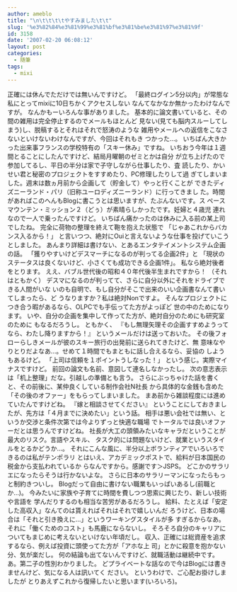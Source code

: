 ```yaml
---
author: ameblo
title: "\n\t\t\t\tやすみました\t\t"
slug: '%e3%82%84%e3%81%99%e3%81%bf%e3%81%be%e3%81%97%e3%81%9f'
id: 3158
date: '2007-02-20 06:08:12'
layout: post
categories:
  - 随筆
tags:
  - mixi
---
```


正確には休んでただけでは無いんですけど。 「最終ログイン5分以内」が常態な私にとってmixiに10日ちかくアクセスしない なんてなかなか無かったわけなんですが。 なんかもーいろんな事がありました。 基本的に論文書いていると、その間の雑用は完全停止するのでメールもほとんど 見ない(見ても脳内スルーしてしまう)し、脱稿するとそれはそれで怒涛のような 雑用やメールへの返信をこなさないといけないわけなんですが、今回はそれもき つかった…。 いちばん大きかった出来事フランスの学校特有の「スキー休み」ですね。 いちおう今年は１週間とることにしたんですけど、結局月曜朝のゼミとかは自分 が立ち上げたので参加してるし、平日の半分は家で子守しながら仕事したり、査 読したり、かいせい君と秘密のプロジェクトをすすめたり、PC修理したりして過 ぎてしまいました。週末は数ヵ月前から企画して（貯金して）やっと行くことが できたディズニーランド・パリ（旧称ユーロディズニーランド）に行ってきまし た。時間があればこのへんもBlogに書こうとは思いますが、たぶんないです。ス ペースマウンテン・ミッション２（どぅ）が素晴らしかったです。妊婦と４歳児 連れなので一人で乗ったんですけど。 いちばん痛かったのは休みに入る前の某上司でしたね。 完全に荷物の整理を終えて鞄を抱えた状態で 「じゃあこれからバカンス入るから！」 と言いつつ、絶対にOuiと言えないような仕事を投げていこうとしました。 あんまり詳細は書けない、とあるエンタテイメントシステム企画の話。 「獲りやすいけどデスマーチになるのが判ってる企画2件」と 「現状のステータスは良くないけど、小さくても成功できる企画1件」。 私なら絶対後者をとります。 ええ、バブル世代後の昭和４０年代後半生まれですから！ （それはともかく） デスマになるのが判ってて、さらに自分以外にそれをドライブできる人間がいな いのも自明で、もし自分がそこで出来のいい企画書なんて書いてしまったら、ど うなりますか？私は絶対Nonですよ。 そんなプロジェクトにつき合う暇があるなら、OLPCでも手伝ってた方がよっぽど 世の中のためになります。 いや、自分の企画を集中して作ってた方が、絶対自分のためにも研究室のために もなるだろうし。 ともかく、 『もし無理矢理その企画すすめようってなら、わたし降りますから！』 というメールだけは送っておいた。 その後フォローらしきメールが彼のスキー旅行の出発前に送られてきたけど、無 意味なやりとりだよなあ…。せめて１時間でもまともに話し合えるなら、妥協の しようもあるけど。 「上司は信頼を１ポイントうしなった！」 という感じ。実際マイナスですけど。 前回の論文も名前、意図して連名しなかったし。 次の意志表示は「机上整理」だな。引越しの準備とも言う。 さらにぶっちゃけた話を書くと、その前後に、某仲良くしている制作会社N社長 から具体的な金銭も含めた「その後のオファー」をもらってしまいました。 まあ前から雑談程度には進めていたんですけどね。 『嫁と相談させてください』 ということにしておきましたが、先方は「４月までに決めたい」という話。 相手は悪い会社では無い、というか交渉と条件次第では今よりずっと快適な職場 でトータルでは良いオファーだとは思うんですけどね。 社長が大工の頭領みたいなキャラだということが最大のリスク。言語やスキル、 タスク的には問題ないけど、就業というスタイルをとるかどうか…。 それにこんな風に、半分以上ボランティアでいろいろできるのは私がテンポラリ とはいえ、アカデミックポストで、給料が日本国民の税金から支払われているか らなんですから。感謝です＞JSPS。 どこかのサラリエになったらそうは行かないよな。 さらに日本のサラリーマンになったらもっと制約きついし。 Blogだって自由に書けない職業もいっぱいあるし(前職とか…)。 今みたいに家族や子育てに時間を費しつつ思索に興じたり、新しい技術や言語を 学んだりするのも相当な苦労があるだろうし。 給料、たとえば「安定した高収入」なんてのは貰えればそれはそれで嬉しいんだ ろうけど、日本の場合は「それと引き換えに…」というワーキングスタイルが多 すぎるからなあ。 それに「働くためのコスト」も馬鹿にならないし。 そろそろ自分のキャリアについてもまじめに考えないといけない年頃だし。 収入、正確には総資産を追求するなら、例えば投資に頭使ってた方が「アホな上 司」とかに殺意を抱かない分、気が楽だし。 何の結論も出てないんですけど、就職活動は継続中です。 あ。第二子の性別わかりました。 どプライベートな話なので今はBlogには書きませんけど、気になる人は訊いてく ださい。 というわけで、ご心配お掛けしましたが とりあえずこれから復帰したいと思います(いろいろ)。
